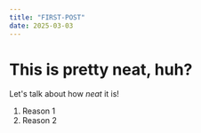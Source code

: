 ```yaml
---
title: "FIRST-POST"
date: 2025-03-03
---
```

# This is pretty neat, huh? <br/>
Let's talk about how _neat_ it is! <br/>
1. Reason 1
2. Reason 2
